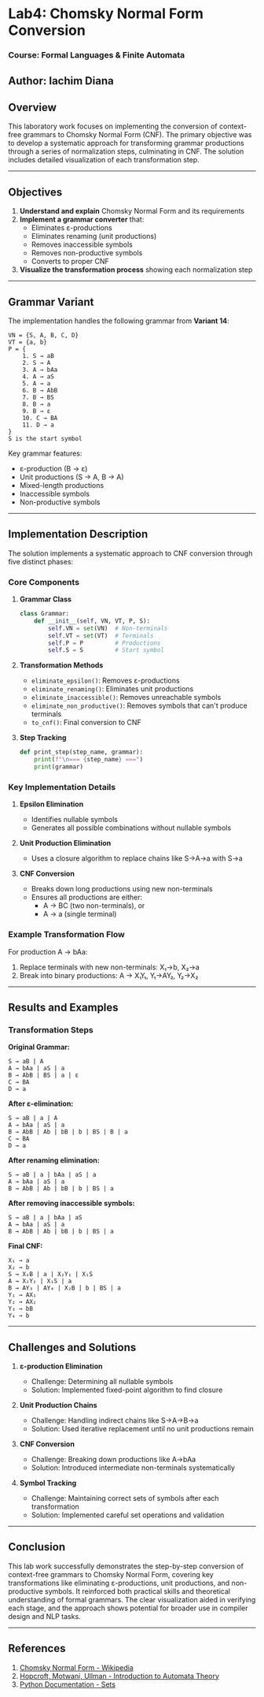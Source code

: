 
# Lab4: Chomsky Normal Form Conversion

### Course: Formal Languages & Finite Automata  
Author: Iachim Diana
---

## Overview

This laboratory work focuses on implementing the conversion of context-free grammars to Chomsky Normal Form (CNF). The primary objective was to develop a systematic approach for transforming grammar productions through a series of normalization steps, culminating in CNF. The solution includes detailed visualization of each transformation step.

---

## Objectives

1. **Understand and explain** Chomsky Normal Form and its requirements
2. **Implement a grammar converter** that:
   - Eliminates ε-productions
   - Eliminates renaming (unit productions)
   - Removes inaccessible symbols
   - Removes non-productive symbols
   - Converts to proper CNF
3. **Visualize the transformation process** showing each normalization step

---

## Grammar Variant

The implementation handles the following grammar from **Variant 14**:

```
VN = {S, A, B, C, D}
VT = {a, b}
P = {
    1. S → aB
    2. S → A
    3. A → bAa
    4. A → aS
    5. A → a
    6. B → AbB
    7. B → BS
    8. B → a
    9. B → ε
    10. C → BA
    11. D → a
}
S is the start symbol
```

Key grammar features:
- ε-production (B → ε)
- Unit productions (S → A, B → A)
- Mixed-length productions
- Inaccessible symbols
- Non-productive symbols

---

## Implementation Description

The solution implements a systematic approach to CNF conversion through five distinct phases:

### Core Components

1. **Grammar Class**
   ```python
   class Grammar:
       def __init__(self, VN, VT, P, S):
           self.VN = set(VN)  # Non-terminals
           self.VT = set(VT)  # Terminals
           self.P = P         # Productions
           self.S = S         # Start symbol
   ```

2. **Transformation Methods**
   - `eliminate_epsilon()`: Removes ε-productions
   - `eliminate_renaming()`: Eliminates unit productions
   - `eliminate_inaccessible()`: Removes unreachable symbols
   - `eliminate_non_productive()`: Removes symbols that can't produce terminals
   - `to_cnf()`: Final conversion to CNF

3. **Step Tracking**
   ```python
   def print_step(step_name, grammar):
       print(f"\n=== {step_name} ===")
       print(grammar)
   ```

### Key Implementation Details

1. **Epsilon Elimination**
   - Identifies nullable symbols
   - Generates all possible combinations without nullable symbols

2. **Unit Production Elimination**
   - Uses a closure algorithm to replace chains like S→A→a with S→a

3. **CNF Conversion**
   - Breaks down long productions using new non-terminals
   - Ensures all productions are either:
     - A → BC (two non-terminals), or
     - A → a (single terminal)

### Example Transformation Flow

For production A → bAa:
1. Replace terminals with new non-terminals: X₁→b, X₂→a
2. Break into binary productions: A → X₁Y₁, Y₁→AY₂, Y₂→X₂

---

## Results and Examples

### Transformation Steps

**Original Grammar:**
```
S → aB | A
A → bAa | aS | a
B → AbB | BS | a | ε
C → BA
D → a
```

**After ε-elimination:**
```
S → aB | a | A
A → bAa | aS | a
B → AbB | Ab | bB | b | BS | B | a
C → BA
D → a
```

**After renaming elimination:**
```
S → aB | a | bAa | aS | a
A → bAa | aS | a
B → AbB | Ab | bB | b | BS | a
```

**After removing inaccessible symbols:**
```
S → aB | a | bAa | aS
A → bAa | aS | a
B → AbB | Ab | bB | b | BS | a
```

**Final CNF:**
```
X₁ → a
X₂ → b
S → X₁B | a | X₂Y₁ | X₁S
A → X₂Y₂ | X₁S | a
B → AY₃ | AY₄ | X₂B | b | BS | a
Y₁ → AX₁
Y₂ → AX₂
Y₃ → bB
Y₄ → b
```

---

## Challenges and Solutions

1. **ε-production Elimination**
   - Challenge: Determining all nullable symbols
   - Solution: Implemented fixed-point algorithm to find closure

2. **Unit Production Chains**
   - Challenge: Handling indirect chains like S→A→B→a
   - Solution: Used iterative replacement until no unit productions remain

3. **CNF Conversion**
   - Challenge: Breaking down productions like A→bAa
   - Solution: Introduced intermediate non-terminals systematically

4. **Symbol Tracking**
   - Challenge: Maintaining correct sets of symbols after each transformation
   - Solution: Implemented careful set operations and validation

---

## Conclusion

This lab work successfully demonstrates the step-by-step conversion of context-free grammars to Chomsky Normal Form, covering key transformations like eliminating ε-productions, unit productions, and non-productive symbols. It reinforced both practical skills and theoretical understanding of formal grammars. The clear visualization aided in verifying each stage, and the approach shows potential for broader use in compiler design and NLP tasks.

---

## References

1. [Chomsky Normal Form - Wikipedia](https://en.wikipedia.org/wiki/Chomsky_normal_form)
2. [Hopcroft, Motwani, Ullman - Introduction to Automata Theory](https://www.pearson.com/store/p/introduction-to-automata-theory-languages-and-computation/P100000582189)
3. [Python Documentation - Sets](https://docs.python.org/3/tutorial/datastructures.html#sets)
